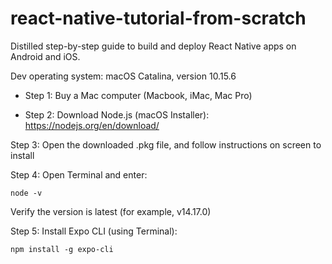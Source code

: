 # react-native-tutorial-from-scratch

Distilled step-by-step guide to build and deploy React Native apps on Android and iOS.

Dev operating system: macOS Catalina, version 10.15.6

- Step 1: Buy a Mac computer (Macbook, iMac, Mac Pro)

- Step 2: Download Node.js (macOS Installer): https://nodejs.org/en/download/

Step 3: Open the downloaded .pkg file, and follow instructions on screen to install

Step 4: Open Terminal and enter:

```
node -v
```
Verify the version is latest (for example, v14.17.0)

Step 5: Install Expo CLI (using Terminal):
```
npm install -g expo-cli
```
